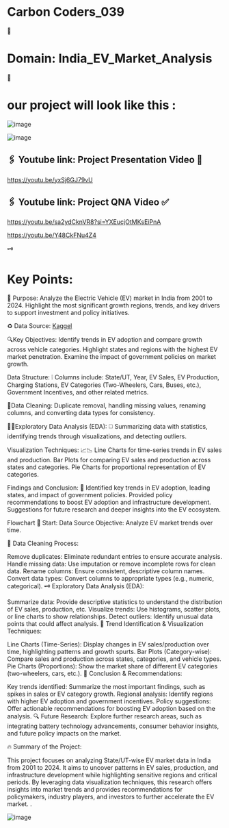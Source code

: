 # Carbon Coders_039

🚗

# Domain: India_EV_Market_Analysis

🚓

# our project will look like this : 
![image](https://github.com/user-attachments/assets/a06d44b2-c2c8-4b38-af35-596774231141)

![image](https://github.com/user-attachments/assets/b4c78553-4985-4ba1-8625-0bfe7c903748)



## 🖇️ Youtube link: Project Presentation Video 🍁
https://youtu.be/yxSj6GJ79vU

## 🖇️ Youtube link: Project QNA Video ✅
https://youtu.be/sa2ydCknVR8?si=YXEucjOtMKsEiPnA

https://youtu.be/Y48CkFNu4Z4

🗝️
# Key Points:
🚀 Purpose: Analyze the Electric Vehicle (EV) market in India from 2001 to 2024. Highlight the most significant growth regions, trends, and key drivers to support investment and policy initiatives.

♻️ Data Source:  [Kaggel](https://www.kaggle.com/datasets/srinrealyf/india-ev-market-data) 

🔍Key Objectives:
 Identify trends in EV adoption and compare growth across vehicle categories. Highlight states and regions with the highest EV market penetration. Examine the impact of government policies on market growth.

Data Structure:
❕ Columns include: State/UT, Year, EV Sales, EV Production, Charging Stations, EV Categories (Two-Wheelers, Cars, Buses, etc.), Government Incentives, and other related metrics.

🧹Data Cleaning:
Duplicate removal, handling missing values, renaming columns, and converting data types for consistency.

👨‍💻Exploratory Data Analysis (EDA):
◻️ Summarizing data with statistics, identifying trends through visualizations, and detecting outliers.

Visualization Techniques:
📈📉 Line Charts for time-series trends in EV sales and production. Bar Plots for comparing EV sales and production across states and categories. Pie Charts for proportional representation of EV categories.

Findings and Conclusion:
🚕 Identified key trends in EV adoption, leading states, and impact of government policies. Provided policy recommendations to boost EV adoption and infrastructure development. Suggestions for future research and deeper insights into the EV ecosystem.

Flowchart
🚎 Start: Data Source
Objective: Analyze EV market trends over time.

🌊 Data Cleaning Process:

Remove duplicates: Eliminate redundant entries to ensure accurate analysis.
Handle missing data: Use imputation or remove incomplete rows for clean data.
Rename columns: Ensure consistent, descriptive column names.
Convert data types: Convert columns to appropriate types (e.g., numeric, categorical).
🗝️ Exploratory Data Analysis (EDA):

Summarize data: Provide descriptive statistics to understand the distribution of EV sales, production, etc.
Visualize trends: Use histograms, scatter plots, or line charts to show relationships.
Detect outliers: Identify unusual data points that could affect analysis.
🚀 Trend Identification & Visualization Techniques:

Line Charts (Time-Series): Display changes in EV sales/production over time, highlighting patterns and growth spurts.
Bar Plots (Category-wise): Compare sales and production across states, categories, and vehicle types.
Pie Charts (Proportions): Show the market share of different EV categories (two-wheelers, cars, etc.).
🥀 Conclusion & Recommendations:

Key trends identified: Summarize the most important findings, such as spikes in sales or EV category growth.
Regional analysis: Identify regions with higher EV adoption and government incentives.
Policy suggestions: Offer actionable recommendations for boosting EV adoption based on the analysis.
🔍 Future Research: Explore further research areas, such as integrating battery technology advancements, consumer behavior insights, and future policy impacts on the market.

🔥 Summary of the Project:

This project focuses on analyzing State/UT-wise EV market data in India from 2001 to 2024. It aims to uncover patterns in EV sales, production, and infrastructure development while highlighting sensitive regions and critical periods. By leveraging data visualization techniques, this research offers insights into market trends and provides recommendations for policymakers, industry players, and investors to further accelerate the EV market.
.

![image](https://github.com/user-attachments/assets/5662a59d-ab77-4564-84f3-2479fef92a7a)
